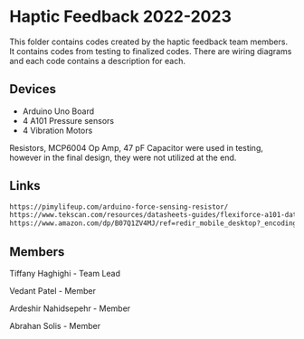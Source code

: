 # Haptic Feedback 2022-2023

This folder contains codes created by the haptic feedback team members. It contains codes from testing to finalized codes. There are wiring diagrams and each code contains a description for each.

## Devices

- Arduino Uno Board
- 4 A101 Pressure sensors
- 4 Vibration Motors

Resistors, MCP6004 Op Amp, 47 pF Capacitor were used in testing, however in the final design, they were not utilized at the end.

## Links 
```bash
https://pimylifeup.com/arduino-force-sensing-resistor/
https://www.tekscan.com/resources/datasheets-guides/flexiforce-a101-datasheet
https://www.amazon.com/dp/B07Q1ZV4MJ/ref=redir_mobile_desktop?_encoding=UTF8&aaxitk=61d8218e1b3f57b4d17cbe302054003b&content-id=amzn1.sym.cf8fc959-74aa-4850-a250-1b1a4e868e60%3Aamzn1.sym.cf8fc959-74aa-4850-a250-1b1a4e868e60&hsa_cr_id=5781348260601&pd_rd_plhdr=t&pd_rd_r=8780aaf7-18ac-4367-9293-9c01ae2aad44&pd_rd_w=h2Ccb&pd_rd_wg=ipbjh&qid=1667436383&ref_=sbx_be_s_sparkle_mcd_asin_0_title&sr=1-1-9e67e56a-6f64-441f-a281-df67fc737124
```



## Members
Tiffany Haghighi - Team Lead

Vedant Patel - Member

Ardeshir Nahidsepehr - Member

Abrahan Solis - Member